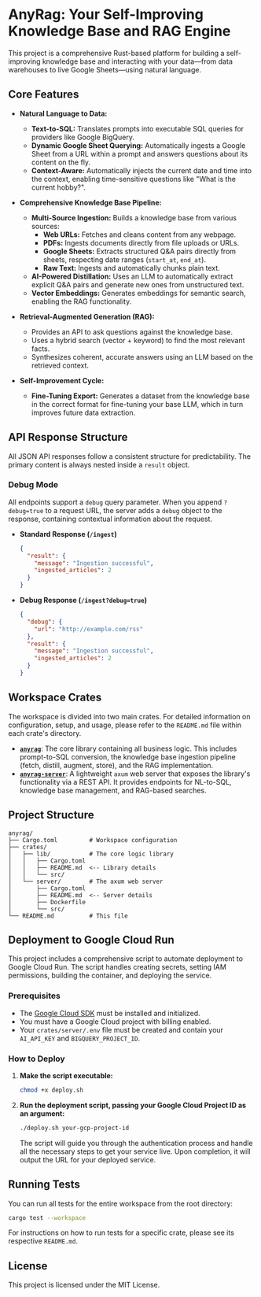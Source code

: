 # AnyRag: Your Self-Improving Knowledge Base and RAG Engine

This project is a comprehensive Rust-based platform for building a self-improving knowledge base and interacting with your data—from data warehouses to live Google Sheets—using natural language.

## Core Features

-   **Natural Language to Data:**
    -   **Text-to-SQL:** Translates prompts into executable SQL queries for providers like Google BigQuery.
    -   **Dynamic Google Sheet Querying:** Automatically ingests a Google Sheet from a URL within a prompt and answers questions about its content on the fly.
    -   **Context-Aware:** Automatically injects the current date and time into the context, enabling time-sensitive questions like "What is the current hobby?".

-   **Comprehensive Knowledge Base Pipeline:**
    -   **Multi-Source Ingestion:** Builds a knowledge base from various sources:
        -   **Web URLs:** Fetches and cleans content from any webpage.
        -   **PDFs:** Ingests documents directly from file uploads or URLs.
        -   **Google Sheets:** Extracts structured Q&A pairs directly from sheets, respecting date ranges (`start_at`, `end_at`).
        -   **Raw Text:** Ingests and automatically chunks plain text.
    -   **AI-Powered Distillation:** Uses an LLM to automatically extract explicit Q&A pairs and generate new ones from unstructured text.
    -   **Vector Embeddings:** Generates embeddings for semantic search, enabling the RAG functionality.

-   **Retrieval-Augmented Generation (RAG):**
    -   Provides an API to ask questions against the knowledge base.
    -   Uses a hybrid search (vector + keyword) to find the most relevant facts.
    -   Synthesizes coherent, accurate answers using an LLM based on the retrieved context.

-   **Self-Improvement Cycle:**
    -   **Fine-Tuning Export:** Generates a dataset from the knowledge base in the correct format for fine-tuning your base LLM, which in turn improves future data extraction.

## API Response Structure

All JSON API responses follow a consistent structure for predictability. The primary content is always nested inside a `result` object.

### Debug Mode

All endpoints support a `debug` query parameter. When you append `?debug=true` to a request URL, the server adds a `debug` object to the response, containing contextual information about the request.

-   **Standard Response (`/ingest`)**
    ```json
    {
      "result": {
        "message": "Ingestion successful",
        "ingested_articles": 2
      }
    }
    ```
-   **Debug Response (`/ingest?debug=true`)**
    ```json
    {
      "debug": {
        "url": "http://example.com/rss"
      },
      "result": {
        "message": "Ingestion successful",
        "ingested_articles": 2
      }
    }
    ```

## Workspace Crates

The workspace is divided into two main crates. For detailed information on configuration, setup, and usage, please refer to the `README.md` file within each crate's directory.

-   **[`anyrag`](crates/lib/README.md)**: The core library containing all business logic. This includes prompt-to-SQL conversion, the knowledge base ingestion pipeline (fetch, distill, augment, store), and the RAG implementation.
-   **[`anyrag-server`](crates/server/README.md)**: A lightweight `axum` web server that exposes the library's functionality via a REST API. It provides endpoints for NL-to-SQL, knowledge base management, and RAG-based searches.

## Project Structure

```
anyrag/
├── Cargo.toml         # Workspace configuration
├── crates/
│   ├── lib/           # The core logic library
│   │   ├── Cargo.toml
│   │   ├── README.md  <-- Library details
│   │   └── src/
│   └── server/        # The axum web server
│       ├── Cargo.toml
│       ├── README.md  <-- Server details
│       ├── Dockerfile
│       └── src/
└── README.md          # This file
```

## Deployment to Google Cloud Run

This project includes a comprehensive script to automate deployment to Google Cloud Run. The script handles creating secrets, setting IAM permissions, building the container, and deploying the service.

### Prerequisites

-   The [Google Cloud SDK](https://cloud.google.com/sdk/docs/install) must be installed and initialized.
-   You must have a Google Cloud project with billing enabled.
-   Your `crates/server/.env` file must be created and contain your `AI_API_KEY` and `BIGQUERY_PROJECT_ID`.

### How to Deploy

1.  **Make the script executable:**
    ```sh
    chmod +x deploy.sh
    ```

2.  **Run the deployment script, passing your Google Cloud Project ID as an argument:**
    ```sh
    ./deploy.sh your-gcp-project-id
    ```
    The script will guide you through the authentication process and handle all the necessary steps to get your service live. Upon completion, it will output the URL for your deployed service.

## Running Tests

You can run all tests for the entire workspace from the root directory:

```sh
cargo test --workspace
```

For instructions on how to run tests for a specific crate, please see its respective `README.md`.

## License

This project is licensed under the MIT License.
